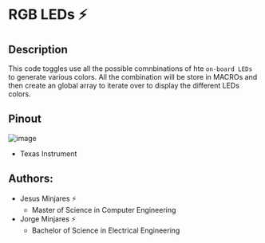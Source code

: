 # **RGB LEDs :zap:**

## Description
This code toggles use all the possible comnbinations of hte `on-board LEDs` to generate various colors. All the combination
will be store in MACROs and then create an global array to iterate over to display the different LEDs colors. 

## Pinout
![image](https://user-images.githubusercontent.com/60948298/146273491-d2079ae0-385a-4f9a-ac03-24f95911efea.png)
  - Texas Instrument
  
## Authors:
  - Jesus Minjares :zap:
    - Master of Science in Computer Engineering
  - Jorge Minjares :zap:
    - Bachelor of Science in Electrical Engineering
